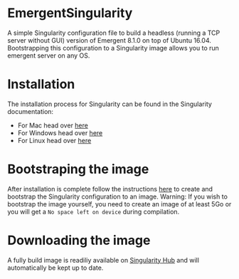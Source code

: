 # EmergentSingularity
A simple Singularity configuration file to build a headless (running a TCP server without GUI) version of Emergent 8.1.0 on top of Ubuntu 16.04. 
Bootstrapping this configuration to a Singularity image allows you to run emergent server on any OS.

# Installation
The installation process for Singularity can be found in the Singularity documentation:
- For Mac head over [here](http://singularity.lbl.gov/install-mac)
- For Windows head over [here](http://singularity.lbl.gov/install-windows)
- For Linux head over [here](http://singularity.lbl.gov/install-linux)

# Bootstraping the image
After installation is complete follow the instructions [here](http://singularity.lbl.gov/bootstrap-image) to create and bootstrap the Singularity configuration to an image.
Warning: If you wish to bootstrap the image yourself, you need to create an image of at least 5Go or you will get a `No space left on device` during compilation.

# Downloading the image
A fully build image is readiliy available on [Singularity Hub](https://singularity-hub.org/collections/178/) and will automatically be kept up to date.
